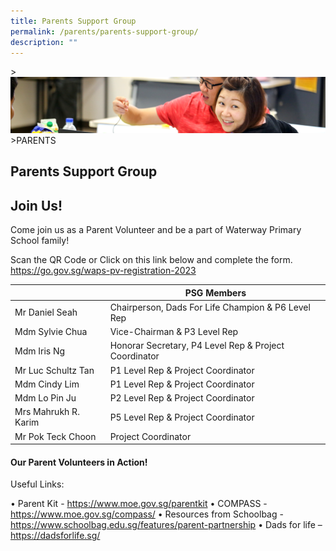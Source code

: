 ```yaml
---
title: Parents Support Group
permalink: /parents/parents-support-group/
description: ""
---
```

&gt;![](/images/Parents/parent.jpg)
&gt;PARENTS

## Parents Support Group




## Join Us!
Come join us as a Parent Volunteer and be a part of Waterway Primary School family!

Scan the QR Code or Click on this link below and complete the form.
https://go.gov.sg/waps-pv-registration-2023



<table>
<thead>
  <tr>
    <th></th>
    <th>PSG Members</th>
  </tr>
</thead>
<tbody>
  <tr>
    <td>Mr Daniel Seah</td>
    <td>Chairperson, Dads For Life Champion &amp; P6 Level Rep</td>
  </tr>
  <tr>
    <td>Mdm Sylvie Chua</td>
    <td>Vice-Chairman &amp; P3 Level Rep</td>
  </tr>
  <tr>
    <td>Mdm Iris Ng</td>
    <td>Honorar Secretary, P4 Level Rep &amp; Project Coordinator</td>
  </tr>
  <tr>
    <td>Mr Luc Schultz Tan</td>
    <td> P1 Level Rep &amp; Project Coordinator</td>
  </tr>
	  <tr>
    <td>Mdm Cindy Lim</td>
    <td> P1 Level Rep &amp; Project Coordinator</td>
  </tr>
  <tr>
    <td>Mdm Lo Pin Ju</td>
    <td> P2 Level Rep &amp; Project Coordinator</td>
  </tr>
	<tr>
    <td>Mrs Mahrukh R. Karim</td>
    <td> P5 Level Rep &amp; Project Coordinator</td>
  </tr>
  
  <tr>
    <td>Mr Pok Teck Choon</td>
    <td>Project Coordinator</td>
  </tr>
</tbody>
</table>

#### Our Parent Volunteers in Action!


Useful Links:

•	Parent Kit - https://www.moe.gov.sg/parentkit
•	COMPASS - https://www.moe.gov.sg/compass/
•	Resources from Schoolbag - https://www.schoolbag.edu.sg/features/parent-partnership
•	Dads for life – https://dadsforlife.sg/


